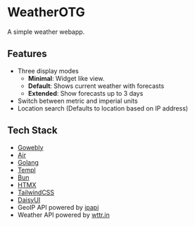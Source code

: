 # WeatherOTG

A simple weather webapp.

## Features

- Three display modes
  - **Minimal**: Widget like view.
  - **Default**: Shows current weather with forecasts
  - **Extended**: Show forecasts up to 3 days
- Switch between metric and imperial units
- Location search (Defaults to location based on IP address)

## Tech Stack

- [Gowebly](https://github.com/gowebly)
- [Air](https://github.com/cosmtrek/air)
- [Golang](https://go.dev/)
- [Templ](https://templ.guide/)
- [Bun](https://bun.sh/)
- [HTMX](https://htmx.org/)
- [TailwindCSS](https://tailwindcss.com/)
- [DaisyUI](https://daisyui.com/)
- GeoIP API powered by [ipapi](https://ipapi.co/#api)
- Weather API powered by [wttr.in](https://wttr.in)
